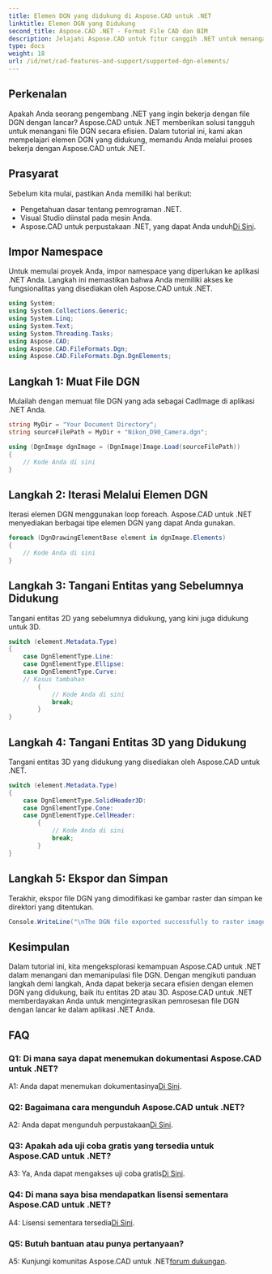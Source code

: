 ```yaml
---
title: Elemen DGN yang didukung di Aspose.CAD untuk .NET
linktitle: Elemen DGN yang Didukung
second_title: Aspose.CAD .NET - Format File CAD dan BIM
description: Jelajahi Aspose.CAD untuk fitur canggih .NET untuk menangani file DGN. Ikuti panduan langkah demi langkah kami untuk bekerja secara lancar dengan elemen 2D dan 3D.
type: docs
weight: 18
url: /id/net/cad-features-and-support/supported-dgn-elements/
---
```

## Perkenalan

Apakah Anda seorang pengembang .NET yang ingin bekerja dengan file DGN dengan lancar? Aspose.CAD untuk .NET memberikan solusi tangguh untuk menangani file DGN secara efisien. Dalam tutorial ini, kami akan mempelajari elemen DGN yang didukung, memandu Anda melalui proses bekerja dengan Aspose.CAD untuk .NET.

## Prasyarat

Sebelum kita mulai, pastikan Anda memiliki hal berikut:

- Pengetahuan dasar tentang pemrograman .NET.
- Visual Studio diinstal pada mesin Anda.
-  Aspose.CAD untuk perpustakaan .NET, yang dapat Anda unduh[Di Sini](https://releases.aspose.com/cad/net/).

## Impor Namespace

Untuk memulai proyek Anda, impor namespace yang diperlukan ke aplikasi .NET Anda. Langkah ini memastikan bahwa Anda memiliki akses ke fungsionalitas yang disediakan oleh Aspose.CAD untuk .NET.

```csharp
using System;
using System.Collections.Generic;
using System.Linq;
using System.Text;
using System.Threading.Tasks;
using Aspose.CAD;
using Aspose.CAD.FileFormats.Dgn;
using Aspose.CAD.FileFormats.Dgn.DgnElements;
```

## Langkah 1: Muat File DGN

Mulailah dengan memuat file DGN yang ada sebagai CadImage di aplikasi .NET Anda.

```csharp
string MyDir = "Your Document Directory";
string sourceFilePath = MyDir + "Nikon_D90_Camera.dgn";

using (DgnImage dgnImage = (DgnImage)Image.Load(sourceFilePath))
{
    // Kode Anda di sini
}
```

## Langkah 2: Iterasi Melalui Elemen DGN

Iterasi elemen DGN menggunakan loop foreach. Aspose.CAD untuk .NET menyediakan berbagai tipe elemen DGN yang dapat Anda gunakan.

```csharp
foreach (DgnDrawingElementBase element in dgnImage.Elements)
{
    // Kode Anda di sini
}
```

## Langkah 3: Tangani Entitas yang Sebelumnya Didukung

Tangani entitas 2D yang sebelumnya didukung, yang kini juga didukung untuk 3D.

```csharp
switch (element.Metadata.Type)
{
    case DgnElementType.Line:
    case DgnElementType.Ellipse:
    case DgnElementType.Curve:
    // Kasus tambahan
        {
            // Kode Anda di sini
            break;
        }
}
```

## Langkah 4: Tangani Entitas 3D yang Didukung

Tangani entitas 3D yang didukung yang disediakan oleh Aspose.CAD untuk .NET.

```csharp
switch (element.Metadata.Type)
{
    case DgnElementType.SolidHeader3D:
    case DgnElementType.Cone:
    case DgnElementType.CellHeader:
        {
            // Kode Anda di sini
            break;
        }
}
```

## Langkah 5: Ekspor dan Simpan

Terakhir, ekspor file DGN yang dimodifikasi ke gambar raster dan simpan ke direktori yang ditentukan.

```csharp
Console.WriteLine("\nThe DGN file exported successfully to raster image.\nFile saved at " + MyDir);
```

## Kesimpulan

Dalam tutorial ini, kita mengeksplorasi kemampuan Aspose.CAD untuk .NET dalam menangani dan memanipulasi file DGN. Dengan mengikuti panduan langkah demi langkah, Anda dapat bekerja secara efisien dengan elemen DGN yang didukung, baik itu entitas 2D atau 3D. Aspose.CAD untuk .NET memberdayakan Anda untuk mengintegrasikan pemrosesan file DGN dengan lancar ke dalam aplikasi .NET Anda.

## FAQ

### Q1: Di mana saya dapat menemukan dokumentasi Aspose.CAD untuk .NET?

 A1: Anda dapat menemukan dokumentasinya[Di Sini](https://reference.aspose.com/cad/net/).

### Q2: Bagaimana cara mengunduh Aspose.CAD untuk .NET?

 A2: Anda dapat mengunduh perpustakaan[Di Sini](https://releases.aspose.com/cad/net/).

### Q3: Apakah ada uji coba gratis yang tersedia untuk Aspose.CAD untuk .NET?

 A3: Ya, Anda dapat mengakses uji coba gratis[Di Sini](https://releases.aspose.com/).

### Q4: Di mana saya bisa mendapatkan lisensi sementara Aspose.CAD untuk .NET?

 A4: Lisensi sementara tersedia[Di Sini](https://purchase.aspose.com/temporary-license/).

### Q5: Butuh bantuan atau punya pertanyaan?

 A5: Kunjungi komunitas Aspose.CAD untuk .NET[forum dukungan](https://forum.aspose.com/c/cad/19).